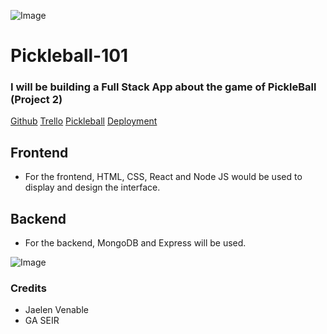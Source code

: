 ![Image](https://www.ussportscamps.com/media/images/pickleball/tips/what-is-pickleball-group-rally.jpg)

# Pickleball-101

### I will be building a Full Stack App about the game of PickleBall (Project 2)

[Github](https://github.com/jaelen-venable/Pickleball-101)
[Trello](https://trello.com/b/INleA1LF/pickleball-project)
[Pickleball](https://www.domainlocalhost3000.com/)
[Deployment](https://git.heroku.com/whispering-plains-96033.git)

## Frontend
* For the frontend, HTML, CSS, React and Node JS would be used to display and design the interface.

## Backend
* For the backend, MongoDB and Express will be used.

![Image](https://www.google.com/url?sa=i&url=https%3A%2F%2Fblog.devgenius.io%2Fhow-to-get-started-with-the-mern-stack-the-easy-way-b9758fe45956&psig=AOvVaw1V7D8Qom_dj7RX8fiH9ycj&ust=1667917558368000&source=images&cd=vfe&ved=0CAwQjRxqFwoTCJCPm6GjnPsCFQAAAAAdAAAAABAD)

### Credits
* Jaelen Venable
* GA SEIR